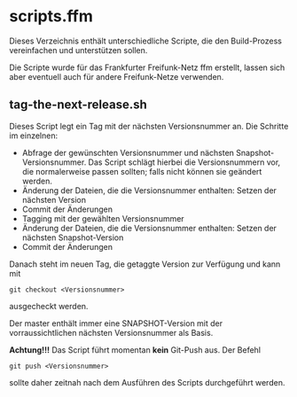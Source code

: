 # scripts.ffm

Dieses Verzeichnis enthält unterschiedliche Scripte, die den Build-Prozess vereinfachen und unterstützen sollen.

Die Scripte wurde für das Frankfurter Freifunk-Netz ffm erstellt, lassen sich aber eventuell auch für andere Freifunk-Netze verwenden.

## tag-the-next-release.sh

Dieses Script legt ein Tag mit der nächsten Versionsnummer an.
Die Schritte im einzelnen:

* Abfrage der gewünschten Versionsnummer und nächsten Snapshot-Versionsnummer. Das Script schlägt hierbei die Versionsnummern vor, die normalerweise passen sollten; falls nicht können sie geändert werden.
* Änderung der Dateien, die die Versionsnummer enthalten: Setzen der nächsten Version
* Commit der Änderungen
* Tagging mit der gewählten Versionsnummer
* Änderung der Dateien, die die Versionsnummer enthalten: Setzen der nächsten Snapshot-Version
* Commit der Änderungen

Danach steht im neuen Tag, die getaggte Version zur Verfügung und kann mit

	git checkout <Versionsnummer>

ausgecheckt werden.

Der master enthält immer eine SNAPSHOT-Version mit der vorraussichtlichen nächsten Versionsnummer als Basis.

**Achtung!!!** Das Script führt momentan **kein** Git-Push aus.  Der Befehl

	git push <Versionsnummer>

sollte daher zeitnah nach dem Ausführen des Scripts durchgeführt werden.

